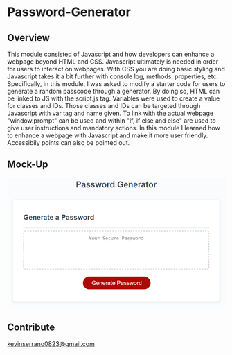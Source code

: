 # Password-Generator

## Overview
This module consisted of Javascript and how developers can enhance a webpage beyond HTML and CSS. Javascript ultimately is needed in order for users to interact on webpages. With CSS you are doing basic styling and Javascript takes it a bit further with console log, methods, properties, etc. Specifically, in this module, I was asked to modify a starter code for users to generate a random passcode through a generator. By doing so, HTML can be linked to JS with the script.js tag. Variables were used to create a value for classes and IDs. Those classes and IDs can be targeted through Javascript with var tag and name given. To link with the actual webpage "window.prompt" can be used and within "if, if else and else" are used to give user instructions and mandatory actions. In this module I learned how to enhance a webpage with Javascript and make it more user friendly. Accessibily points can also be pointed out. 

## Mock-Up
![Alt text](image.png)

## Contribute 
kevinserrano0823@gmail.com